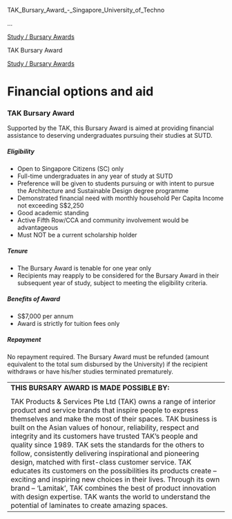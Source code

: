 TAK_Bursary_Award_-_Singapore_University_of_Techno



…

 [Study / Bursary Awards](/admissions/undergraduate/financing-options-and-aid/financial-aid/study-bursary-awards) 

TAK Bursary Award

[Study / Bursary Awards](https://www.sutd.edu.sg/admissions/undergraduate/financing-options-and-aid/financial-aid/study-bursary-awards)

Financial options and aid
=========================

### TAK Bursary Award



Supported by the TAK, this Bursary Award is aimed at providing financial assistance to deserving undergraduates pursuing their studies at SUTD.



##### **Eligibility**



* Open to Singapore Citizens (SC) only
* Full-time undergraduates in any year of study at SUTD
* Preference will be given to students pursuing or with intent to pursue the Architecture and Sustainable Design degree programme
* Demonstrated financial need with monthly household Per Capita Income not exceeding S$2,250
* Good academic standing
* Active Fifth Row/CCA and community involvement would be advantageous
* Must NOT be a current scholarship holder


##### **Tenure**



* The Bursary Award is tenable for one year only
* Recipients may reapply to be considered for the Bursary Award in their subsequent year of study, subject to meeting the eligibility criteria.


##### **Benefits of Award**



* S$7,000 per annum
* Award is strictly for tuition fees only


##### **Repayment**



No repayment required. The Bursary Award must be refunded (amount equivalent to the total sum disbursed by the University) if the recipient withdraws or have his/her studies terminated prematurely.



|  |
| --- |
| **THIS BURSARY AWARD IS MADE POSSIBLE BY​:** |
|  |
| TAK Products & Services Pte Ltd (TAK) owns a range of interior product and service brands that inspire people to express themselves and make the most of their spaces. TAK business is built on the Asian values of honour, reliability, respect and integrity and its customers have trusted TAK’s people and quality since 1989.   TAK sets the standards for the others to follow, consistently delivering inspirational and pioneering design, matched with first-class customer service.    TAK educates its customers on the possibilities its products create – exciting and inspiring new choices in their lives.    Through its own brand – ‘Lamitak’, TAK combines the best of product innovation with design expertise. TAK wants the world to understand the potential of laminates to create amazing spaces. |

